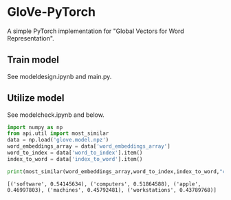 # GloVe-PyTorch
A simple PyTorch implementation for "Global Vectors for Word Representation".

## Train model
See modeldesign.ipynb and main.py.

## Utilize model
See modelcheck.ipynb and below.

```python
import numpy as np
from api.util import most_similar
data = np.load('glove.model.npz')
word_embeddings_array = data['word_embeddings_array']
word_to_index = data['word_to_index'].item()
index_to_word = data['index_to_word'].item()
```


```python
print(most_similar(word_embeddings_array,word_to_index,index_to_word,"computer",result_num=5))
```

    [('software', 0.54145634), ('computers', 0.51864588), ('apple', 0.46997803), ('machines', 0.45792481), ('workstations', 0.43789768)]

